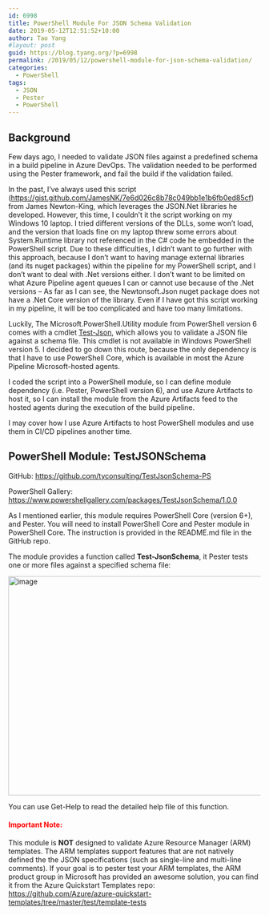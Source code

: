 ```yaml
---
id: 6998
title: PowerShell Module For JSON Schema Validation
date: 2019-05-12T12:51:52+10:00
author: Tao Yang
#layout: post
guid: https://blog.tyang.org/?p=6998
permalink: /2019/05/12/powershell-module-for-json-schema-validation/
categories:
  - PowerShell
tags:
  - JSON
  - Pester
  - PowerShell
---
```

<h2>Background</h2>

Few days ago, I needed to validate JSON files against a predefined schema in a build pipeline in Azure DevOps. The validation needed to be performed using the Pester framework, and fail the build if the validation failed.

In the past, I’ve always used this script (<a href="https://gist.github.com/JamesNK/7e6d026c8b78c049bb1e1b6fb0ed85cf">https://gist.github.com/JamesNK/7e6d026c8b78c049bb1e1b6fb0ed85cf</a>) from James Newton-King, which leverages the JSON.Net libraries he developed. However, this time, I couldn’t it the script working on my Windows 10 laptop. I tried different versions of the DLLs, some won’t load, and the version that loads fine on my laptop threw some errors about System.Runtime library not referenced in the C# code he embedded in the PowerShell script. Due to these difficulties, I didn’t want to go further with this approach, because I don’t want to having manage external libraries (and its nuget packages) within the pipeline for my PowerShell script, and I don’t want to deal with .Net versions either. I don’t want to be limited on what Azure Pipeline agent queues I can or cannot use because of the .Net versions – As far as I can see, the Newtonsoft.Json nuget package does not have a .Net Core version of the library. Even if I have got this script working in my pipeline, it will be too complicated and have too many limitations.

Luckily, The Microsoft.PowerShell.Utility module from PowerShell version 6 comes with a cmdlet <a href="https://docs.microsoft.com/en-us/powershell/module/microsoft.powershell.utility/test-json?view=powershell-6" target="_blank" rel="noopener noreferrer">Test-Json</a>, which allows you to validate a JSON file against a schema file. This cmdlet is not available in Windows PowerShell version 5. I decided to go down this route, because the only dependency is that I have to use PowerShell Core, which is available in most the Azure Pipeline Microsoft-hosted agents.

I coded the script into a PowerShell module, so I can define module dependency (i.e. Pester, PowerShell version 6), and use Azure Artifacts to host it, so I can install the module from the Azure Artifacts feed to the hosted agents during the execution of the build pipeline.

I may cover how I use Azure Artifacts to host PowerShell modules and use them in CI/CD pipelines another time.

<h2>PowerShell Module: TestJSONSchema</h2>

GitHub: <a href="https://github.com/tyconsulting/TestJsonSchema-PS">https://github.com/tyconsulting/TestJsonSchema-PS</a>

PowerShell Gallery: <a href="https://www.powershellgallery.com/packages/TestJsonSchema/1.0.0">https://www.powershellgallery.com/packages/TestJsonSchema/1.0.0</a>

As I mentioned earlier, this module requires PowerShell Core (version 6+), and Pester. You will need to install PowerShell Core and Pester module in PowerShell Core. The instruction is provided in the README.md file in the GitHub repo.

The module provides a function called <strong>Test-JsonSchema</strong>, it Pester tests one or more files against a specified schema file:

<a href="https://blog.tyang.org/wp-content/uploads/2019/05/image.png"><img width="722" height="438" title="image" style="display: inline; background-image: none;" alt="image" src="https://blog.tyang.org/wp-content/uploads/2019/05/image_thumb.png" border="0"></a>

You can use Get-Help to read the detailed help file of this function.

<h4><font color="#ff0000">Important Note:</font></h4>

This module is <strong>NOT</strong> designed to validate Azure Resource Manager (ARM) templates. The ARM templates support features that are not natively defined the the JSON specifications (such as single-line and multi-line comments). If your goal is to pester test your ARM templates, the ARM product group in Microsoft has provided an awesome solution, you can find it from the Azure Quickstart Templates repo: <a href="https://github.com/Azure/azure-quickstart-templates/tree/master/test/template-tests">https://github.com/Azure/azure-quickstart-templates/tree/master/test/template-tests</a>